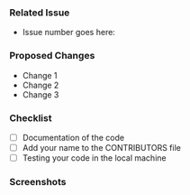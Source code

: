 ### Related Issue
- Issue number goes here:

### Proposed Changes <!-- Add the changes that you have made -->
- Change 1
- Change 2
- Change 3

### Checklist <!-- Add an 'x' (like [x]) inside the brackets to check -->
- [ ] Documentation of the code <!-- Add relevant comments for better readability -->
- [ ] Add your name to the CONTRIBUTORS file 
- [ ] Testing your code in the local machine

### Screenshots
 <!-- Add relevant screenshots so that the maintainers can review your code conveniently -->
